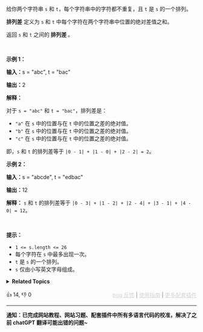 <p>给你两个字符串 <code>s</code> 和 <code>t</code>，每个字符串中的字符都不重复，且 <code>t</code> 是 <code>s</code> 的一个排列。</p>

<p><strong>排列差</strong> 定义为 <code>s</code> 和 <code>t</code> 中每个字符在两个字符串中位置的绝对差值之和。</p>

<p>返回 <code>s</code> 和 <code>t</code> 之间的<strong> 排列差 </strong>。</p>

<p>&nbsp;</p>

<p><strong class="example">示例 1：</strong></p>

<div class="example-block"> 
 <p><strong>输入：</strong><span class="example-io">s = "abc", t = "bac"</span></p> 
</div>

<p><strong>输出：</strong><span class="example-io">2</span></p>

<p><strong>解释：</strong></p>

<p>对于 <code>s = "abc"</code> 和 <code>t = "bac"</code>，排列差是：</p>

<ul> 
 <li><code>"a"</code> 在 <code>s</code> 中的位置与在 <code>t</code> 中的位置之差的绝对值。</li> 
 <li><code>"b"</code> 在 <code>s</code> 中的位置与在 <code>t</code> 中的位置之差的绝对值。</li> 
 <li><code>"c"</code> 在 <code>s</code> 中的位置与在 <code>t</code> 中的位置之差的绝对值。</li> 
</ul>

<p>即，<code>s</code> 和 <code>t</code> 的排列差等于 <code>|0 - 1| + |1 - 0| + |2&nbsp;- 2| = 2</code>。</p>

<p><strong class="example">示例 2：</strong></p>

<div class="example-block"> 
 <p><strong>输入：</strong><span class="example-io">s = "abcde", t = "edbac"</span></p> 
</div>

<p><strong>输出：</strong><span class="example-io">12</span></p>

<p><strong>解释：</strong> <code>s</code> 和 <code>t</code> 的排列差等于 <code>|0 - 3| + |1 - 2| + |2 - 4| + |3 - 1| + |4 - 0| = 12</code>。</p>

<p>&nbsp;</p>

<p><strong>提示：</strong></p>

<ul> 
 <li><code>1 &lt;= s.length &lt;= 26</code></li> 
 <li>每个字符在 <code>s</code> 中最多出现一次。</li> 
 <li><code>t</code> 是 <code>s</code> 的一个排列。</li> 
 <li><code>s</code> 仅由小写英文字母组成。</li> 
</ul>

<details><summary><strong>Related Topics</strong></summary>哈希表 | 字符串</details><br>

<div>👍 14, 👎 0<span style='float: right;'><span style='color: gray;'><a href='https://github.com/labuladong/fucking-algorithm/issues' target='_blank' style='color: lightgray;text-decoration: underline;'>bug 反馈</a> | <a href='https://labuladong.online/algo/fname.html?fname=jb插件简介' target='_blank' style='color: lightgray;text-decoration: underline;'>使用指南</a> | <a href='https://labuladong.online/algo/' target='_blank' style='color: lightgray;text-decoration: underline;'>更多配套插件</a></span></span></div>

<div id="labuladong"><hr>

**通知：已完成网站教程、网站习题、配套插件中所有多语言代码的校准，解决了之前 chatGPT 翻译可能出错的问题~**

</div>

